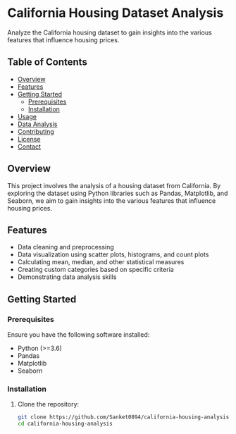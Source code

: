 # California Housing Dataset Analysis

Analyze the California housing dataset to gain insights into the various features that influence housing prices.

## Table of Contents
- [Overview](#overview)
- [Features](#features)
- [Getting Started](#getting-started)
  - [Prerequisites](#prerequisites)
  - [Installation](#installation)
- [Usage](#usage)
- [Data Analysis](#data-analysis)
- [Contributing](#contributing)
- [License](#license)
- [Contact](#contact)

## Overview

This project involves the analysis of a housing dataset from California. By exploring the dataset using Python libraries such as Pandas, Matplotlib, and Seaborn, we aim to gain insights into the various features that influence housing prices.

## Features

- Data cleaning and preprocessing
- Data visualization using scatter plots, histograms, and count plots
- Calculating mean, median, and other statistical measures
- Creating custom categories based on specific criteria
- Demonstrating data analysis skills

## Getting Started

### Prerequisites

Ensure you have the following software installed:

- Python (>=3.6)
- Pandas
- Matplotlib
- Seaborn

### Installation

1. Clone the repository:
   ```bash
   git clone https://github.com/Sanket0894/california-housing-analysis.git
   cd california-housing-analysis
